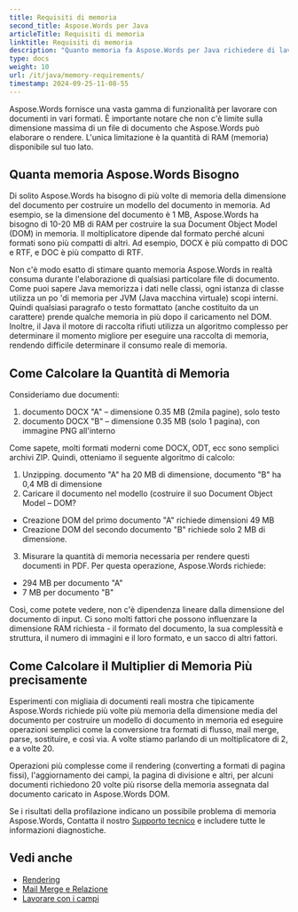 ```yaml
---
title: Requisiti di memoria
second_title: Aspose.Words per Java
articleTitle: Requisiti di memoria
linktitle: Requisiti di memoria
description: "Quanto memoria fa Aspose.Words per Java richiedere di lavorare con i documenti? Scopri i dettagli."
type: docs
weight: 10
url: /it/java/memory-requirements/
timestamp: 2024-09-25-11-08-55
---
```


Aspose.Words fornisce una vasta gamma di funzionalità per lavorare con documenti in vari formati. È importante notare che non c'è limite sulla dimensione massima di un file di documento che Aspose.Words può elaborare o rendere. L'unica limitazione è la quantità di RAM (memoria) disponibile sul tuo lato.

## Quanta memoria Aspose.Words Bisogno

Di solito Aspose.Words ha bisogno di più volte di memoria della dimensione del documento per costruire un modello del documento in memoria. Ad esempio, se la dimensione del documento è 1 MB, Aspose.Words ha bisogno di 10-20 MB di RAM per costruire la sua Document Object Model (DOM) in memoria. Il moltiplicatore dipende dal formato perché alcuni formati sono più compatti di altri. Ad esempio, DOCX è più compatto di DOC e RTF, e DOC è più compatto di RTF.

Non c'è modo esatto di stimare quanto memoria Aspose.Words in realtà consuma durante l'elaborazione di qualsiasi particolare file di documento. Come puoi sapere Java memorizza i dati nelle classi, ogni istanza di classe utilizza un po 'di memoria per JVM (Java macchina virtuale) scopi interni. Quindi qualsiasi paragrafo o testo formattato (anche costituito da un carattere) prende qualche memoria in più dopo il caricamento nel DOM. Inoltre, il Java il motore di raccolta rifiuti utilizza un algoritmo complesso per determinare il momento migliore per eseguire una raccolta di memoria, rendendo difficile determinare il consumo reale di memoria.

## Come Calcolare la Quantità di Memoria

Consideriamo due documenti:

1. documento DOCX "A" – dimensione 0.35 MB (2mila pagine), solo testo
2. documento DOCX "B" – dimensione 0.35 MB (solo 1 pagina), con immagine PNG all'interno

Come sapete, molti formati moderni come DOCX, ODT, ecc sono semplici archivi ZIP. Quindi, otteniamo il seguente algoritmo di calcolo:
1. Unzipping. documento "A" ha 20 MB di dimensione, documento "B" ha 0,4 MB di dimensione
2. Caricare il documento nel modello (costruire il suo Document Object Model – DOM?
* Creazione DOM del primo documento "A" richiede dimensioni 49 MB
* Creazione DOM del secondo documento "B" richiede solo 2 MB di dimensione.
3. Misurare la quantità di memoria necessaria per rendere questi documenti in PDF. Per questa operazione, Aspose.Words richiede:
  * 294 MB per documento "A"
  * 7 MB per documento "B"

Così, come potete vedere, non c'è dipendenza lineare dalla dimensione del documento di input. Ci sono molti fattori che possono influenzare la dimensione RAM richiesta - il formato del documento, la sua complessità e struttura, il numero di immagini e il loro formato, e un sacco di altri fattori.

## Come Calcolare il Multiplier di Memoria Più precisamente

Esperimenti con migliaia di documenti reali mostra che tipicamente Aspose.Words richiede più volte più memoria della dimensione media del documento per costruire un modello di documento in memoria ed eseguire operazioni semplici come la conversione tra formati di flusso, mail merge, parse, sostituire, e così via. A volte stiamo parlando di un moltiplicatore di 2, e a volte 20.

Operazioni più complesse come il rendering (converting a formati di pagina fissi), l'aggiornamento dei campi, la pagina di divisione e altri, per alcuni documenti richiedono 20 volte più risorse della memoria assegnata dal documento caricato in Aspose.Words DOM.

Se i risultati della profilazione indicano un possibile problema di memoria Aspose.Words, Contatta il nostro [Supporto tecnico](/words/it/java/technical-support/) e includere tutte le informazioni diagnostiche.

## Vedi anche

* [Rendering](/words/it/java/rendering/)
* [Mail Merge e Relazione](/words/java/mail-merge-and-reporting/)
* [Lavorare con i campi](/words/it/java/working-with-fields/)
